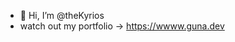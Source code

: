 - 👋 Hi, I’m @theKyrios
- watch out my portfolio -> https://wwww.guna.dev

<!---
theKyrios/theKyrios is a ✨ special ✨ repository because its `README.md` (this file) appears on your GitHub profile.
You can click the Preview link to take a look at your changes.
--->
